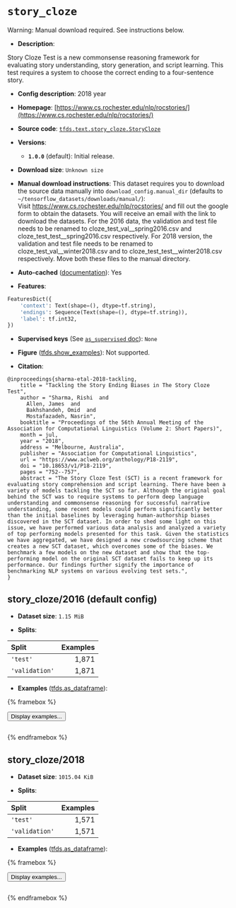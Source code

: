 <div itemscope itemtype="http://schema.org/Dataset">
  <div itemscope itemprop="includedInDataCatalog" itemtype="http://schema.org/DataCatalog">
    <meta itemprop="name" content="TensorFlow Datasets" />
  </div>
  <meta itemprop="name" content="story_cloze" />
  <meta itemprop="description" content="Story Cloze Test is a new commonsense reasoning framework&#10;for evaluating story understanding, story generation, and script learning.&#10;This test requires a system to choose the correct ending to a four-sentence&#10;story.&#10;&#10;To use this dataset:&#10;&#10;```python&#10;import tensorflow_datasets as tfds&#10;&#10;ds = tfds.load(&#x27;story_cloze&#x27;, split=&#x27;train&#x27;)&#10;for ex in ds.take(4):&#10;  print(ex)&#10;```&#10;&#10;See [the guide](https://www.tensorflow.org/datasets/overview) for more&#10;informations on [tensorflow_datasets](https://www.tensorflow.org/datasets).&#10;&#10;" />
  <meta itemprop="url" content="https://www.tensorflow.org/datasets/catalog/story_cloze" />
  <meta itemprop="sameAs" content="https://www.cs.rochester.edu/nlp/rocstories/" />
  <meta itemprop="citation" content="@inproceedings{sharma-etal-2018-tackling,&#10;    title = &quot;Tackling the Story Ending Biases in The Story Cloze Test&quot;,&#10;    author = &quot;Sharma, Rishi  and&#10;      Allen, James  and&#10;      Bakhshandeh, Omid  and&#10;      Mostafazadeh, Nasrin&quot;,&#10;    booktitle = &quot;Proceedings of the 56th Annual Meeting of the Association for Computational Linguistics (Volume 2: Short Papers)&quot;,&#10;    month = jul,&#10;    year = &quot;2018&quot;,&#10;    address = &quot;Melbourne, Australia&quot;,&#10;    publisher = &quot;Association for Computational Linguistics&quot;,&#10;    url = &quot;https://www.aclweb.org/anthology/P18-2119&quot;,&#10;    doi = &quot;10.18653/v1/P18-2119&quot;,&#10;    pages = &quot;752--757&quot;,&#10;    abstract = &quot;The Story Cloze Test (SCT) is a recent framework for evaluating story comprehension and script learning. There have been a variety of models tackling the SCT so far. Although the original goal behind the SCT was to require systems to perform deep language understanding and commonsense reasoning for successful narrative understanding, some recent models could perform significantly better than the initial baselines by leveraging human-authorship biases discovered in the SCT dataset. In order to shed some light on this issue, we have performed various data analysis and analyzed a variety of top performing models presented for this task. Given the statistics we have aggregated, we have designed a new crowdsourcing scheme that creates a new SCT dataset, which overcomes some of the biases. We benchmark a few models on the new dataset and show that the top-performing model on the original SCT dataset fails to keep up its performance. Our findings further signify the importance of benchmarking NLP systems on various evolving test sets.&quot;,&#10;}" />
</div>

# `story_cloze`


Warning: Manual download required. See instructions below.

*   **Description**:

Story Cloze Test is a new commonsense reasoning framework for evaluating story
understanding, story generation, and script learning. This test requires a
system to choose the correct ending to a four-sentence story.

*   **Config description**: 2018 year

*   **Homepage**:
    [https://www.cs.rochester.edu/nlp/rocstories/](https://www.cs.rochester.edu/nlp/rocstories/)

*   **Source code**:
    [`tfds.text.story_cloze.StoryCloze`](https://github.com/tensorflow/datasets/tree/master/tensorflow_datasets/text/story_cloze/story_cloze.py)

*   **Versions**:

    *   **`1.0.0`** (default): Initial release.

*   **Download size**: `Unknown size`

*   **Manual download instructions**: This dataset requires you to
    download the source data manually into `download_config.manual_dir`
    (defaults to `~/tensorflow_datasets/downloads/manual/`):<br/>
    Visit https://www.cs.rochester.edu/nlp/rocstories/ and fill out the google
    form to obtain the datasets. You will receive an email with the link to
    download the datasets. For the 2016 data, the validation and test file needs
    to be renamed to cloze_test_val__spring2016.csv and
    cloze_test_test__spring2016.csv respectively. For 2018 version, the validation
    and test file needs to be renamed to cloze_test_val__winter2018.csv and
    to cloze_test_test__winter2018.csv respectively. Move both these files
    to the manual directory.

*   **Auto-cached**
    ([documentation](https://www.tensorflow.org/datasets/performances#auto-caching)):
    Yes

*   **Features**:

```python
FeaturesDict({
    'context': Text(shape=(), dtype=tf.string),
    'endings': Sequence(Text(shape=(), dtype=tf.string)),
    'label': tf.int32,
})
```

*   **Supervised keys** (See
    [`as_supervised` doc](https://www.tensorflow.org/datasets/api_docs/python/tfds/load#args)):
    `None`

*   **Figure**
    ([tfds.show_examples](https://www.tensorflow.org/datasets/api_docs/python/tfds/visualization/show_examples)):
    Not supported.

*   **Citation**:

```
@inproceedings{sharma-etal-2018-tackling,
    title = "Tackling the Story Ending Biases in The Story Cloze Test",
    author = "Sharma, Rishi  and
      Allen, James  and
      Bakhshandeh, Omid  and
      Mostafazadeh, Nasrin",
    booktitle = "Proceedings of the 56th Annual Meeting of the Association for Computational Linguistics (Volume 2: Short Papers)",
    month = jul,
    year = "2018",
    address = "Melbourne, Australia",
    publisher = "Association for Computational Linguistics",
    url = "https://www.aclweb.org/anthology/P18-2119",
    doi = "10.18653/v1/P18-2119",
    pages = "752--757",
    abstract = "The Story Cloze Test (SCT) is a recent framework for evaluating story comprehension and script learning. There have been a variety of models tackling the SCT so far. Although the original goal behind the SCT was to require systems to perform deep language understanding and commonsense reasoning for successful narrative understanding, some recent models could perform significantly better than the initial baselines by leveraging human-authorship biases discovered in the SCT dataset. In order to shed some light on this issue, we have performed various data analysis and analyzed a variety of top performing models presented for this task. Given the statistics we have aggregated, we have designed a new crowdsourcing scheme that creates a new SCT dataset, which overcomes some of the biases. We benchmark a few models on the new dataset and show that the top-performing model on the original SCT dataset fails to keep up its performance. Our findings further signify the importance of benchmarking NLP systems on various evolving test sets.",
}
```

## story_cloze/2016 (default config)

*   **Dataset size**: `1.15 MiB`

*   **Splits**:

Split          | Examples
:------------- | -------:
`'test'`       | 1,871
`'validation'` | 1,871

*   **Examples**
    ([tfds.as_dataframe](https://www.tensorflow.org/datasets/api_docs/python/tfds/as_dataframe)):

<!-- mdformat off(HTML should not be auto-formatted) -->

{% framebox %}

<button id="displaydataframe">Display examples...</button>
<div id="dataframecontent" style="overflow-x:auto"></div>
<script src="https://www.gstatic.com/external_hosted/jquery2.min.js"></script>
<script>
var url = "https://storage.googleapis.com/tfds-data/visualization/dataframe/story_cloze-2016-1.0.0.html";
$(document).ready(() => {
  $("#displaydataframe").click((event) => {
    // Disable the button after clicking (dataframe loaded only once).
    $("#displaydataframe").prop("disabled", true);

    // Pre-fetch and display the content
    $.get(url, (data) => {
      $("#dataframecontent").html(data);
    }).fail(() => {
      $("#dataframecontent").html(
        'Error loading examples. If the error persist, please open '
        + 'a new issue.'
      );
    });
  });
});
</script>

{% endframebox %}

<!-- mdformat on -->

## story_cloze/2018

*   **Dataset size**: `1015.04 KiB`

*   **Splits**:

Split          | Examples
:------------- | -------:
`'test'`       | 1,571
`'validation'` | 1,571

*   **Examples**
    ([tfds.as_dataframe](https://www.tensorflow.org/datasets/api_docs/python/tfds/as_dataframe)):

<!-- mdformat off(HTML should not be auto-formatted) -->

{% framebox %}

<button id="displaydataframe">Display examples...</button>
<div id="dataframecontent" style="overflow-x:auto"></div>
<script src="https://www.gstatic.com/external_hosted/jquery2.min.js"></script>
<script>
var url = "https://storage.googleapis.com/tfds-data/visualization/dataframe/story_cloze-2018-1.0.0.html";
$(document).ready(() => {
  $("#displaydataframe").click((event) => {
    // Disable the button after clicking (dataframe loaded only once).
    $("#displaydataframe").prop("disabled", true);

    // Pre-fetch and display the content
    $.get(url, (data) => {
      $("#dataframecontent").html(data);
    }).fail(() => {
      $("#dataframecontent").html(
        'Error loading examples. If the error persist, please open '
        + 'a new issue.'
      );
    });
  });
});
</script>

{% endframebox %}

<!-- mdformat on -->